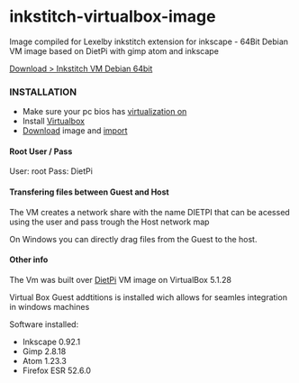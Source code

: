 # inkstitch-virtualbox-image
Image compiled for Lexelby inkstitch extension for inkscape - 64Bit Debian VM image based on DietPi with gimp atom and inkscape 

[Download > Inkstitch VM Debian 64bit](https://mega.nz/#F!NupgDY7a!aod3BMqECzMkJXvuXYAKkQ)

### INSTALLATION
- Make sure your pc bios has [virtualization on](https://www.youtube.com/watch?v=f8qYmpLzo60)
- Install [Virtualbox](https://www.virtualbox.org/)
- [Download](https://mega.nz/#F!NupgDY7a!aod3BMqECzMkJXvuXYAKkQ) image and [import](https://www.maketecheasier.com/import-export-ova-files-in-virtualbox/)

#### Root User / Pass
User: root
Pass: DietPi

#### Transfering files between Guest and Host
The VM creates a network share with the name DIETPI that can be acessed using the user and pass trough the Host network map

On Windows you can directly drag files from the Guest to the host.

#### Other info
The Vm was built over [DietPi](http://dietpi.com/phpbb/viewtopic.php?f=8&t=390) VM image on VirtualBox 5.1.28

Virtual Box Guest addtitions is installed wich allows for seamles integration in windows machines

Software installed:
- Inkscape 0.92.1
- Gimp 2.8.18
- Atom 1.23.3
- Firefox ESR 52.6.0
